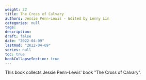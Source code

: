 ```yaml
---
weight: 22
title: The Cross of Calvary
authors: Jessie Penn-Lewis - Edited by Lenny Lin
categories: null
tags:
description: 
draft: false
date: "2022-04-09"
lastmod: "2022-04-09"
series: null
toc: true
bookCollapseSection: true
---
```



This book collects Jessie Penn-Lewis' book "The Cross of Calvary".


